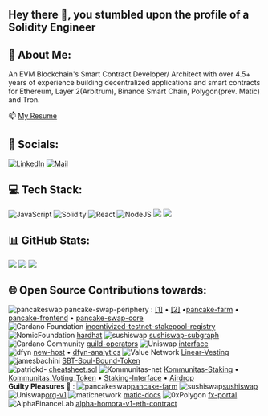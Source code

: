 ## Hey there 👋, you stumbled upon the profile of a Solidity Engineer ## 

## 💫 About Me:
An EVM Blockchain's Smart Contract Developer/ Architect  with over 4.5+ years of experience building decentralized applications and smart contracts for Ethereum, Layer 2(Arbitrum), Binance Smart Chain, Polygon(prev. Matic) and Tron.

📫 [My Resume](https://drive.google.com/file/d/1W0MrPJTeooBP5YHyvyTN5_BCKPkJeDR1/view?usp=sharing)

## 💬 Socials:
[![LinkedIn](https://img.shields.io/badge/LinkedIn-0077B5?style=for-the-badge&logo=linkedin&logoColor=white)](https://linkedin.com/in/https://www.linkedin.com/in/choudharyakshit/) 
[![Mail](https://img.shields.io/badge/Gmail-D14836?style=for-the-badge&logo=gmail&logoColor=white)](mailto:akshitchoudhary007@gmail.com) 

## 💻 Tech Stack:
![JavaScript](https://img.shields.io/badge/javascript-%23323330.svg?style=for-the-badge&logo=javascript&logoColor=%23F7DF1E) ![Solidity](https://img.shields.io/badge/Solidity-%23363636.svg?style=for-the-badge&logo=solidity&logoColor=white) ![React](https://img.shields.io/badge/react-%2320232a.svg?style=for-the-badge&logo=react&logoColor=%2361DAFB) ![NodeJS](https://img.shields.io/badge/node.js-6DA55F?style=for-the-badge&logo=node.js&logoColor=white)
<img src="https://img.shields.io/badge/Hardhat-ffff00?style=for-the-badge&logo=truffle&logoColor=white" />
<img src="https://img.shields.io/badge/Truffle-623CE4?style=for-the-badge&logo=truffle&logoColor=white" />
</br>

## 📊 GitHub Stats:
![](https://github-readme-stats.vercel.app/api?username=Akkii4&theme=onedark&hide_border=false&include_all_commits=false&count_private=true)
![](https://github-readme-stats.vercel.app/api/top-langs/?username=Akkii4&theme=onedark&hide_border=false&include_all_commits=false&count_private=true&layout=compact)
![](https://github-readme-streak-stats.herokuapp.com/?user=Akkii4&theme=onedark&hide_border=false)
<br/>
<!-- ![](https://github-profile-trophy.vercel.app/?username=Akkii4&theme=onedark&no-frame=false&no-bg=false&margin-w=4) -->

<!-- ## 🔝 Top Contributed Repo
![](https://github-contributor-stats.vercel.app/api?username=Akkii4&limit=5&theme=onedark&combine_all_yearly_contributions=true)
 -->
## 🌐 Open Source Contributions towards:
![pancakeswap](https://avatars.githubusercontent.com/u/71247426?s=40&v=4)
   pancake-swap-periphery : [[1]](https://github.com/pancakeswap/pancake-swap-periphery/pull/8) • [[2]](https://github.com/pancakeswap/pancake-swap-periphery/pull/10) •[pancake-farm](https://github.com/pancakeswap/pancake-farm/pull/21)
  • [pancake-frontend](https://github.com/pancakeswap/pancake-frontend/pull/1163) • [pancake-swap-core](https://github.com/pancakeswap/pancake-swap-core/pull/20)<br/>
![Cardano Foundation](https://avatars.githubusercontent.com/u/37078161?s=40&v=4)
  [incentivized-testnet-stakepool-registry](https://github.com/cardano-foundation/incentivized-testnet-stakepool-registry/commits?author=Akkii4&since=2020-04-27&until=2020-04-28)
![NomicFoundation](https://avatars.githubusercontent.com/u/38917137?s=40&v=4)
  [hardhat](https://github.com/NomicFoundation/hardhat/pull/1527)
![sushiswap](https://avatars.githubusercontent.com/u/72222929?s=40&v=4)
  [sushiswap-subgraph](https://github.com/sushiswap/sushiswap-subgraph/pull/57)
![Cardano Community](https://avatars.githubusercontent.com/u/59729625?s=40&v=4)
  [guild-operators](https://github.com/cardano-community/guild-operators/issues/420)
![Uniswap](https://avatars.githubusercontent.com/u/36115574?s=40&v=4)
  [interface](https://github.com/Uniswap/interface/pull/4186)<br/>
![dfyn](https://avatars.githubusercontent.com/u/72025535?s=40&v=4)
  [new-host](https://github.com/dfyn/new-host/pull/14) • [dfyn-analytics](https://github.com/dfyn/dfyn-analytics/pull/2)
![Value Network](https://s2.coinmarketcap.com/static/img/coins/64x64/9230.png)
  [Linear-Vesting](https://github.com/valuenetworklive2021/Linear-Vesting/commits?author=Akkii4&since=2020-11-30&until=2020-12-31)
  ![jamesbachini](https://avatars.githubusercontent.com/u/20736739?s=40&v=4)
  [SBT-Soul-Bound-Token](https://github.com/jamesbachini/Solidity-SBT-Soul-Bound-Token/pull/2#issuecomment-1548133418)<br/>
    ![patrickd-](https://avatars.githubusercontent.com/u/2522448?s=40&v=4)
  [cheatsheet.sol](https://github.com/patrickd-/cheatsheet.sol/pull/1)
![Kommunitas-net](https://avatars.githubusercontent.com/u/72222929?s=40&v=4)
  [Kommunitas-Staking](https://github.com/Kommunitas-net/Kommunitas-Staking/commits?author=Akkii4&since=2021-06-30&until=2021-08-31Kommunitas-Staking) • [Kommunitas_Voting_Token](https://github.com/Kommunitas-net/Kommunitas_Voting_Token/commits?author=Akkii4&since=2021-06-30&until=2021-07-31) • [Staking-Interface](https://github.com/Kommunitas-net/Staking-Interface/commits?author=Akkii4&since=2021-06-30&until=2021-08-31Staking-Interface) • [Airdrop](https://github.com/Kommunitas-net/Airdrop/commits?author=Akkii4&since=2021-07-31&until=2021-08-31)<br/>
**Guilty Pleasures 🤭** : ![pancakeswap](https://avatars.githubusercontent.com/u/71247426?s=40&v=4)[pancake-farm](https://github.com/pancakeswap/pancake-farm/pull/26) ![sushiswap](https://avatars.githubusercontent.com/u/72222929?s=40&v=4)[sushiswap](https://github.com/sushiswap/sushiswap/pull/24) ![Uniswap](https://avatars.githubusercontent.com/u/36115574?s=40&v=4)[org-v1](https://github.com/Uniswap/org-v1/pull/123) ![maticnetwork](https://avatars.githubusercontent.com/u/30753617?s=40&v=4)
  [matic-docs](https://github.com/maticnetwork/matic-docs/pull/423) ![0xPolygon](https://avatars.githubusercontent.com/u/66309068?s=40&v=4)
  [fx-portal](https://github.com/0xPolygon/fx-portal/pull/7/commits) ![AlphaFinanceLab](https://avatars.githubusercontent.com/u/69663020?s=40&v=4)
  [alpha-homora-v1-eth-contract](https://github.com/AlphaFinanceLab/alpha-homora-v1-eth-contract/pull/18)
<br/>

